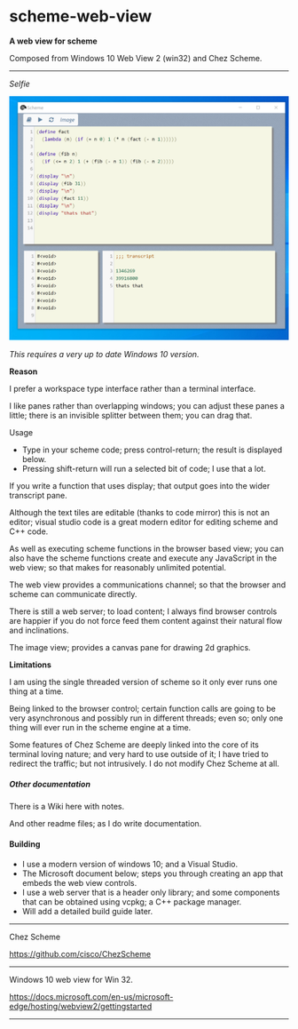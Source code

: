 # scheme-web-view
**A web view for scheme** 

Composed from Windows 10 Web View 2 (win32) and Chez Scheme.

-------

*Selfie* 

![Selfie](assets/Selfie.png)



*This requires a very up to date Windows 10 version.*

**Reason**

I prefer a workspace type interface rather than a terminal interface.

I like panes rather than overlapping windows; you can adjust these panes a little; there is an invisible splitter between them; you can drag that.

Usage

- Type in your scheme code; press control-return; the result is displayed below.
- Pressing shift-return will run a selected bit of code; I use that a lot.


If you write a function that uses display; that output goes into the wider transcript pane.

Although the text tiles are editable (thanks to code mirror) this is not an editor; visual studio code is a great modern editor for editing scheme and C++ code.

As well as executing scheme functions in the browser based view; you can also have the scheme functions create and execute any JavaScript in the web view; so that makes for reasonably unlimited potential.

The web view provides a communications channel; so that the browser and scheme can communicate directly.

There is still a web server; to load content; I always find browser controls are happier if you do not force feed them content against their natural flow and inclinations.

The image view; provides a canvas pane for drawing 2d graphics.

**Limitations**

I am using the single threaded version of scheme so it only ever runs one thing at a time. 

Being linked to the browser control; certain function calls are going to be very asynchronous and possibly run in different threads; even so; only one thing will ever run in the scheme engine at a time.

Some features of Chez Scheme are deeply linked into the core of its terminal loving nature; and very hard to use outside of it; I have tried to redirect the traffic; but not intrusively.  I do not modify Chez Scheme at all.

##### Other documentation

There is a Wiki here with notes.

And other readme files; as I do write documentation.

#### Building

- I use a modern version of windows 10; and a Visual Studio.
- The Microsoft document below; steps you through creating an app that embeds the web view controls.
- I use a web server that is a header only library; and some components that can be obtained using vcpkg; a C++ package manager.
- Will add a detailed build guide later.

------

Chez Scheme

https://github.com/cisco/ChezScheme

---

Windows 10 web view for Win 32.

https://docs.microsoft.com/en-us/microsoft-edge/hosting/webview2/gettingstarted

-----

